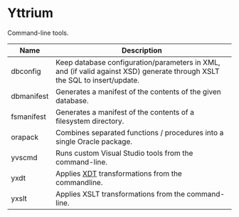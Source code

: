 Yttrium
=========================================================================

Command-line tools.

| Name         | Description
|--------------|---------------------------------------------------------
| dbconfig     | Keep database configuration/parameters in XML, and (if valid against XSD) generate through XSLT the SQL to insert/update.
| dbmanifest   | Generates a manifest of the contents of the given database.
| fsmanifest   | Generates a manifest of the contents of a filesystem directory.
| orapack      | Combines separated functions / procedures into a single Oracle package.
| yvscmd       | Runs custom Visual Studio tools from the command-line.
| yxdt         | Applies [XDT](https://msdn.microsoft.com/en-us/library/dd465326(v=vs.110).aspx) transformations from the commandline.
| yxslt        | Applies XSLT transformations from the command-line.
